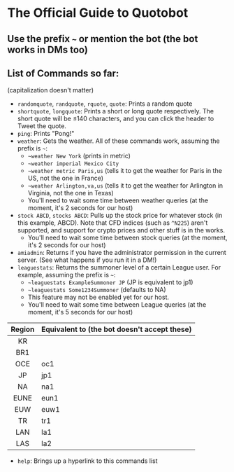 # The Official Guide to Quotobot
## Use the prefix `~` or mention the bot (the bot works in DMs too)
## List of Commands so far:
(capitalization doesn't matter)
- `randomquote`, `randquote`, `rquote`, `quote`: Prints a random quote
- `shortquote`, `longquote`: Prints a short or long quote respectively. The short quote will be ≤140 characters, and you can click the header to Tweet the quote.
- `ping`: Prints "Pong!"
- `weather`: Gets the weather. All of these commands work, assuming the prefix is `~`:
  - `~weather New York` (prints in metric)
  - `~weather imperial Mexico City`
  - `~weather metric Paris,us` (tells it to get the weather for Paris in the US, not the one in France)
  - `~weather Arlington,va,us` (tells it to get the weather for Arlington in Virginia, not the one in Texas)
  - You'll need to wait some time between weather queries (at the moment, it's 2 seconds for our host)
- `stock ABCD`, `stocks ABCD`: Pulls up the stock price for whatever stock (in this example, ABCD). Note that CFD indices (such as `^N225`) aren't supported, and support for crypto prices and other stuff is in the works.
  - You'll need to wait some time between stock queries (at the moment, it's 2 seconds for our host)
- `amiadmin`: Returns if you have the administrator permission in the current server. (See what happens if you run it in a DM!)
- `leaguestats`: Returns the summoner level of a certain League user. For example, assuming the prefix is `~`:
  - `~leaguestats ExampleSummoner JP` (JP is equivalent to jp1)
  - `~leaguestats Some1234Summoner` (defaults to NA)
  - This feature may not be enabled yet for our host.
  - You'll need to wait some time between League queries (at the moment, it's 5 seconds for our host)

| Region | Equivalent to (the bot doesn't accept these) |
|:--------:|---------------|
| KR     |               |
| BR1    |               |
| OCE    | oc1           |
| JP     | jp1           |
| NA     | na1           |
| EUNE   | eun1          |
| EUW    | euw1          |
| TR     | tr1           |
| LAN    | la1           |
| LAS    | la2           |

- `help`: Brings up a hyperlink to this commands list